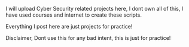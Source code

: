 I will upload Cyber Security related projects here, I dont own all of this, I have used courses and internet to create these scripts.

Everything I post here are just projects for practice!

Disclaimer, Dont use this for any bad intent, this is just for practice!
